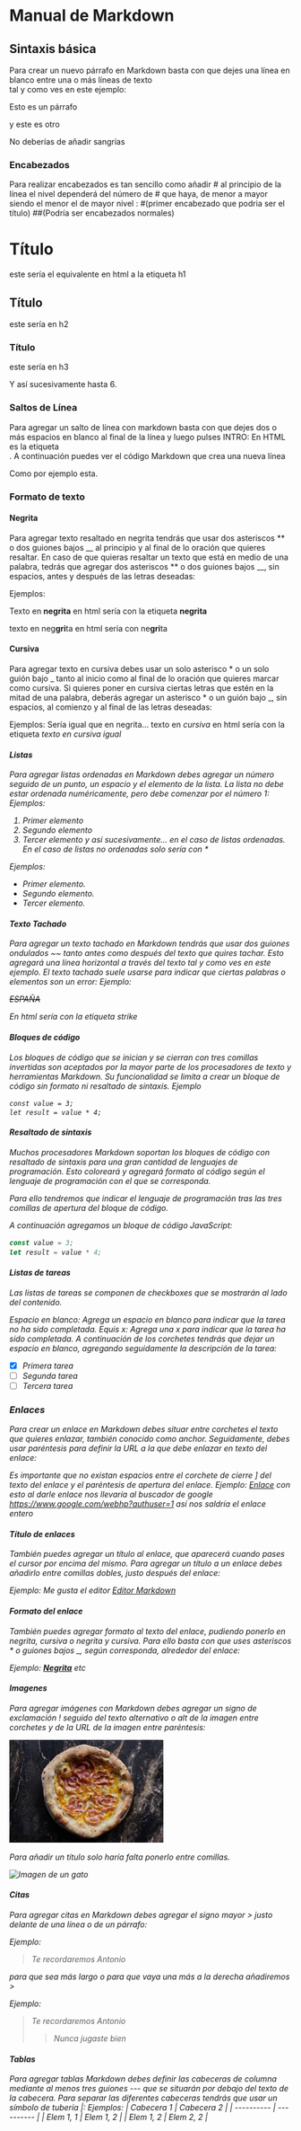 # Manual de Markdown
## Sintaxis básica
Para crear un nuevo párrafo en Markdown basta con que dejes una línea en blanco entre una o más líneas de texto  
tal y como ves en este ejemplo:

Esto es un párrafo

y este es otro

No deberías de añadir sangrías 

### Encabezados
Para realizar encabezados es tan sencillo como añadir # al principio de la línea
el nivel dependerá del número de # que haya, de menor a mayor siendo el menor
el de mayor nivel : #(primer encabezado que podria ser el título) ##(Podría ser encabezados normales)
# Título 
este sería el equivalente en html a la etiqueta h1
## Título
este sería en h2
### Título
este sería en h3

Y así sucesivamente hasta 6.

### Saltos de Línea
Para agregar un salto de línea con markdown basta con que dejes dos o más espacios en blanco al final de la línea y luego pulses INTRO:
En HTML es la etiqueta <br>. A continuación puedes ver el código Markdown que crea una nueva línea

Como por ejemplo esta.

### Formato de texto

#### Negrita
Para agregar texto resaltado en negrita tendrás que usar dos asteriscos ** o dos guiones bajos __ al principio y al final de lo oración que quieres resaltar.
En caso de que quieras resaltar un texto que está en medio de una palabra, tedrás que agregar dos asteriscos ** o dos guiones bajos __, sin espacios, antes y después de las letras deseadas:

Ejemplos:

Texto en **negrita**  en html sería con la etiqueta <b>negrita</b>

texto en neg**gri**ta en html sería con ne<b>gri</b>ta

#### Cursiva
Para agregar texto en cursiva debes usar un solo asterisco * o un solo guión bajo _ tanto al inicio como al final de lo oración que quieres marcar como cursiva.
Si quieres poner en cursiva ciertas letras que estén en la mitad de una palabra, deberás agregar un asterisco * o un guión bajo _, sin espacios, al comienzo y al final de las letras deseadas:

Ejemplos:
Sería igual que en negrita...
texto en *cursiva*  en html sería con la etiqueta <em>
texto en *cur*siva igual

#### Listas
Para agregar listas ordenadas en Markdown debes agregar un número seguido de un punto, un espacio y el elemento de la lista. La lista no debe estar ordenada numéricamente, pero debe comenzar por el número 1:
Ejemplos:

1. Primer elemento
2. Segundo elemento
3. Tercer elemento
y así sucesivamente... en el caso de listas ordenadas.
En el caso de listas no ordenadas solo sería con *

Ejemplos:
* Primer elemento.
* Segundo elemento.
* Tercer elemento.

#### Texto Tachado
Para agregar un texto tachado en Markdown tendrás que usar dos guiones ondulados ~~ tanto antes como después del texto que quires tachar. Esto agregará una línea horizontal a través del texto tal y como ves en este ejemplo. El texto tachado suele usarse para indicar que ciertas palabras o elementos son un error:
Ejemplo:

~~ESPAÑA~~ 

En html sería con la etiqueta strike

#### Bloques de código
Los bloques de código que se inician y se cierran con tres comillas invertidas son aceptados por la mayor parte de los procesadores de texto y herramientas Markdown. Su funcionalidad se limita a crear un bloque de código sin formato ni resaltado de sintaxis.
Ejemplo

```
const value = 3;
let result = value * 4;
```
#### Resaltado de sintaxis
Muchos procesadores Markdown soportan los bloques de código con resaltado de sintaxis para una gran cantidad de lenguajes de programación. Esto coloreará y agregará formato al código según el lenguaje de programación con el que se corresponda.

Para ello tendremos que indicar el lenguaje de programación tras las tres comillas de apertura del bloque de código.

A continuación agregamos un bloque de código JavaScript:
```javascript
const value = 3;
let result = value * 4;
```
#### Listas de tareas
Las listas de tareas se componen de checkboxes que se mostrarán al lado del contenido.

Espacio en blanco: Agrega un espacio en blanco para indicar que la tarea no ha sido completada.
Equis x: Agrega una x para indicar que la tarea ha sido completada.
A continuación de los corchetes tendrás que dejar un espacio en blanco, agregando seguidamente la descripción de la tarea:

- [x] Primera tarea
- [ ] Segunda tarea
- [ ] Tercera tarea

### Enlaces
Para crear un enlace en Markdown debes situar entre corchetes el texto que quieres enlazar, también conocido como anchor. Seguidamente, debes usar paréntesis para definir la URL a la que debe enlazar en texto del enlace:

Es importante que no existan espacios entre el corchete de cierre ] del texto del enlace y el paréntesis de apertura del enlace.
Ejemplo:
[Enlace](https://www.google.com/webhp?authuser=1) con esto al darle enlace nos llevaría al buscador de google
<https://www.google.com/webhp?authuser=1> así nos saldría el enlace entero
#### Título de enlaces
También puedes agregar un título al enlace, que aparecerá cuando pases el cursor por encima del mismo. Para agregar un título a un enlace debes añadirlo entre comillas dobles, justo después del enlace:

Ejemplo:
Me gusta el editor [Editor Markdown](https://editormarkdown.com "Mejor editor Markdown")
#### Formato del enlace
También puedes agregar formato al texto del enlace, pudiendo ponerlo en negrita, cursiva o negrita y cursiva. Para ello basta con que uses asteriscos * o guiones bajos _, según corresponda, alrededor del enlace:

Ejemplo:
**[Negrita](https://neoguias.com)** etc
#### Imagenes
Para agregar imágenes con Markdown debes agregar un signo de exclamación ! seguido del texto alternativo o alt de la imagen entre corchetes y de la URL de la imagen entre paréntesis:

![Imagen de una Pizza](https://github.com/JossleyFVY/Practica-0/blob/main/Archivos/descarga.jpg)

Para añadir un título solo haría falta ponerlo entre comillas.

![Imagen de un gato](https://www.google.com/imgres?q=imagen%20de%20gojo%20gato&imgurl=https%3A%2F%2Fih1.redbubble.net%2Fimage.2613406298.5590%2Fbg%2Cf8f8f8-flat%2C750x%2C075%2Cf-pad%2C750x1000%2Cf8f8f8.jpg&imgrefurl=https%3A%2F%2Fwww.redbubble.com%2Fes%2Fi%2Fpegatina%2Fetiqueta-engomada-del-gato-gojo-de-Oouyox%2F85245590.EJUG5&docid=J83tfhvnpg52WM&tbnid=H3f8KlkhXenmlM&vet=12ahUKEwjZ4oe-1amJAxVkSKQEHanTMpgQM3oECBgQAA..i&w=750&h=1000&hcb=2&ved=2ahUKEwjZ4oe-1amJAxVkSKQEHanTMpgQM3oECBgQAA "titulo")

#### Citas
Para agregar citas en Markdown debes agregar el signo mayor > justo delante de una línea o de un párrafo:

Ejemplo:
>Te recordaremos Antonio

para que sea más largo o para que vaya una más a la derecha añadiremos >

Ejemplo:
>Te recordaremos Antonio
>
>>Nunca jugaste bien

#### Tablas
Para agregar tablas Markdown debes definir las cabeceras de columna mediante al menos tres guiones --- que se situarán por debajo del texto de la cabecera. Para separar las diferentes cabeceras tendrás que usar un símbolo de tubería |:
Ejemplos:
| Cabecera 1 | Cabecera 2 |
| ---------- | ---------- |
| Elem 1, 1  | Elem 1, 2  |
| Elem 1, 2  | Elem 2, 2  |
